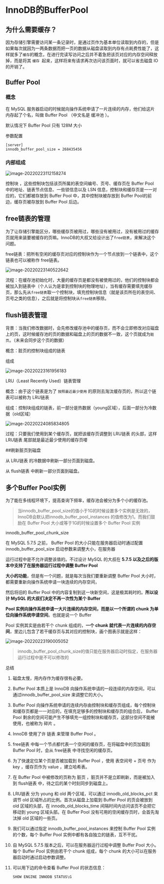 # InnoDB的BufferPool

## 为什么需要缓存？

因为存储引擎需要访问某一条记录时，是通过页作为基本单位读取到内存的，但是如果每次就因为一两条数据而把一页的数据从磁盘读取到内存有点耗费性能了，这样就多了`缓存`的概念，在进行完读写访问之后并不着急把该页对应的内存空间释放掉，而是将其 `缓存 `起来，这样将来有请求再次访问该页面时，就可以省去磁盘 IO 的开销了。

## Buffer Pool

### 概念

在 MySQL 服务器启动的时候就向操作系统申请了一片连续的内存，他们给这片内存起了个名，叫做 Buffer Pool （中文名是 缓冲池 ）。

默认情况下 Buffer Pool 只有 128M 大小

参数配置

```
[server] 
innodb_buffer_pool_size = 268435456
```

### 内部组成

![image-20220223112158274](https://gitee.com/zxqzhuzhu/imgs/raw/master/picGo/image-20220223112158274.png)

控制块 ，这些控制块包括该页所属的表空间编号、页号、缓存页在 Buffer Pool 中的地址、链表节点信息、一些锁信息以及 LSN 信息，控制块和缓存页是一一对应的，它们都被存放到 Buffer Pool 中，其中控制块被存放到 Buffer Pool的前边，缓存页被存放到 Buffer Pool 后边。



## free链表的管理

为了让存储引擎能区分，哪些缓存页被用过，哪些没有被用过，没有被用过的缓存页就用来装要被缓存的页嘛。InnoDB的大叔又给设计出了`free链表`，来解决这个问题。

free链表：把所有空闲的缓存页对应的控制块作为一个节点放到一个链表中，这个链表也可以被称作 free链表。

![image-20220223140522642](https://gitee.com/zxqzhuzhu/imgs/raw/master/picGo/image-20220223140522642.png)

流程：在缓存池初始化时，大量的缓存页是都没有被使用过的，他们的控制块都会被加入到链表中（个人认为是拿到控制块的物理地址），当有缓存需要填充缓存页，那么先从`free链表`取一个控制块，填充控制块信息（就是该页所在的表空间、页号之类的信息），之后就是将控制块从`free链表`移除。

## flush链表管理

背景：当我们修改数据时，会先修改缓存池中的缓存页，而不会立即修改对应磁盘上的页，这时候缓存池的页的数据和磁盘上的页的数据不一致，这个页就成为`脏页`。（未来会同步这个页的数据）

概念：脏页的控制块组成的链表

组成

![image-20220223161956183](https://gitee.com/zxqzhuzhu/imgs/raw/master/picGo/image-20220223161956183.png)

LRU（Least Recently Used）链表管理

概念：由于这个链表是为了 `按照最近最少使用` 的原则去淘汰缓存页的，所以这个链表可以被称为 LRU链表 

组成：控制块组成的链表，前一部分是热数据（young区域），后面一部分为冷数据（old区域）

![image-20220224085834805](https://gitee.com/zxqzhuzhu/imgs/raw/master/picGo/image-20220224085834805.png)

过程：只要我们使用到某个缓存页，就把该缓存页调整到 LRU链表 的头部，这样 LRU链表 尾部就是最近最少使用的缓存页喽



##刷新脏页到磁盘

从 LRU链表 的冷数据中刷新一部分页面到磁盘。

从 flush链表 中刷新一部分页面到磁盘。



## 多个Buffer Pool实例

为了能在多线程环境下，提高查询下频率，缓存池会被分为多个小的缓存池。

> 当innodb_buffer_pool_size的值小于1G的时候设置多个实例是无效的，InnoDB会默认把innodb_buffer_pool_instances 的值修改为1。而我们鼓励在 Buffer Pool 大小或等于1G的时候设置多个 Buffer Pool 实例

innodb_buffer_pool_chunk_size

在 MySQL 5.7.5 之前， Buffer Pool 的大小只能在服务器启动时通过配置 innodb_buffer_pool_size 启动参数来调整大小，在服务器

运行过程中是不允许调整该值的。不过设计 MySQL 的大叔在 **5.7.5 以及之后的版本中支持了在服务器运行过程中调整 Buffer Pool** 

**大小的功能**，但是有一个问题，就是每次当我们要重新调整 Buffer Pool 大小时，都需要重新向操作系统申请一块连续的内存空间，

然后将旧的 Buffer Pool 中的内容复制到这一块新空间，这是极其耗时的。**所以设计 MySQL 的大叔们决定不再一次性为某个 Buffer** 

**Pool 实例向操作系统申请一大片连续的内存空间，而是以一个所谓的 chunk 为单位向操作系统申请空间**。也就是说一个 Buffer 

Pool 实例其实是由若干个 chunk 组成的，**一个 chunk 就代表一片连续的内存空间**，里边儿包含了若干缓存页与其对应的控制块，画个图表示就是这样：

![image-20220223190005052](https://gitee.com/zxqzhuzhu/imgs/raw/master/picGo/image-20220223190005052.png)

> innodb_buffer_pool_chunk_size的值只能在服务器启动时指定，在服务器运行过程中是不可以修改的



总结

1. 磁盘太慢，用内存作为缓存很有必要。

2. Buffer Pool 本质上是 InnoDB 向操作系统申请的一段连续的内存空间，可以通过innodb_buffer_pool_size 来调整它的大小。

3. Buffer Pool 向操作系统申请的连续内存由控制块和缓存页组成，每个控制块和缓存页都是一一对应的，在填充足够多的控制块和缓存页的组合后， Buffer Pool 剩余的空间可能产生不够填充一组控制块和缓存页，这部分空间不能被使用，也被称为 碎片 。

4. InnoDB 使用了许 链表 来管理 Buffer Pool 。

5. free链表 中每一个节点都代表一个空闲的缓存页，在将磁盘中的页加载到 Buffer Pool 时，会从 free链表 中寻找空闲的缓存页。

6. 为了快速定位某个页是否被加载到 Buffer Pool ，使用 表空间号 + 页号 作为 key ，缓存页作为 value ，建立哈希表。

7. 在 Buffer Pool 中被修改的页称为 脏页 ，脏页并不是立即刷新，而是被加入到 flush链表 中，待之后的某个时刻同步到磁盘上。

8. LRU链表 分为 young 和 old 两个区域，可以通过 innodb_old_blocks_pct 来调节 old 区域所占的比例。首次从磁盘上加载到 Buffer Pool 的页会被放到 old 区域的头部，在 innodb_old_blocks_time 间隔时间内访问该页不会把它移动到 young 区域头部。在 Buffer Pool 没有可用的空闲缓存页时，会首先淘汰掉 old 区域的一些页。

9. 我们可以通过指定 innodb_buffer_pool_instances 来控制 Buffer Pool 实例的个数，每个 Buffer Pool 实例中都有各自独立的链表，互不干扰。

10. 自 MySQL 5.7.5 版本之后，可以在服务器运行过程中调整 Buffer Pool 大小。每个 Buffer Pool 实例由若干个 chunk 组成，每个 chunk 的大小可以在服务器启动时通过启动参数调整。

11. 可以用下边的命令查看 Buffer Pool 的状态信息：

    ```
    SHOW ENGINE INNODB STATUS\G
    ```

    
